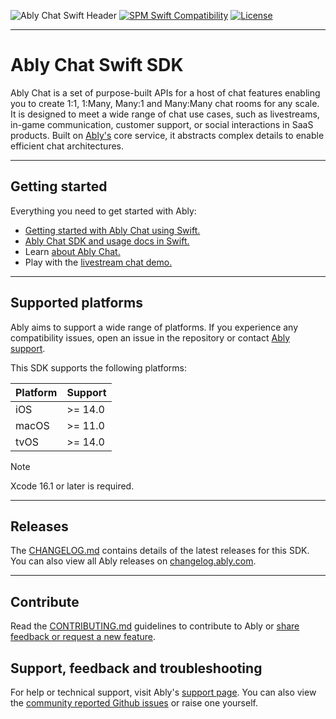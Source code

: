 ![Ably Chat Swift Header](Images/SwiftChatSDK-github.png)
[![SPM Swift Compatibility](https://img.shields.io/endpoint?url=https%3A%2F%2Fswiftpackageindex.com%2Fapi%2Fpackages%2Fably%2Fably-chat-swift%2Fbadge%3Ftype%3Dswift-versions)](https://swiftpackageindex.com/ably/ably-chat-swift)
[![License](https://badgen.net/github/license/ably/ably-chat-swift)](https://github.com/ably/ably-chat-swift/blob/main/LICENSE)

---

# Ably Chat Swift SDK

Ably Chat is a set of purpose-built APIs for a host of chat features enabling you to create 1:1, 1:Many, Many:1 and Many:Many chat rooms for any scale. It is designed to meet a wide range of chat use cases, such as livestreams, in-game communication, customer support, or social interactions in SaaS products. Built on [Ably's](https://ably.com/) core service, it abstracts complex details to enable efficient chat architectures.

---

## Getting started

Everything you need to get started with Ably:

* [Getting started with Ably Chat using Swift.](https://ably.com/docs/chat/getting-started/swift)
* [Ably Chat SDK and usage docs in Swift.](https://ably.com/docs/chat/setup?lang=swift)
* Learn [about Ably Chat.](https://ably.com/docs/chat)
* Play with the [livestream chat demo.](https://ably-livestream-chat-demo.vercel.app/)

---

## Supported platforms

Ably aims to support a wide range of platforms. If you experience any compatibility issues, open an issue in the repository or contact [Ably support](https://ably.com/support).

This SDK supports the following platforms:

| Platform | Support |
|----------|---------|
| iOS      | >= 14.0 |
| macOS    | >= 11.0 |
| tvOS     | >= 14.0 |

> [!NOTE]
> Xcode 16.1 or later is required.

---

## Releases

The [CHANGELOG.md](/CHANGELOG.md) contains details of the latest releases for this SDK. You can also view all Ably releases on [changelog.ably.com](https://changelog.ably.com).

---

## Contribute

Read the [CONTRIBUTING.md](./CONTRIBUTING.md) guidelines to contribute to Ably or [share feedback or request a new feature](https://forms.gle/mBw9M53NYuCBLFpMA).

## Support, feedback and troubleshooting

For help or technical support, visit Ably's [support page](https://ably.com/support). You can also view the [community reported Github issues](https://github.com/ably/ably-chat-swift/issues) or raise one yourself.
